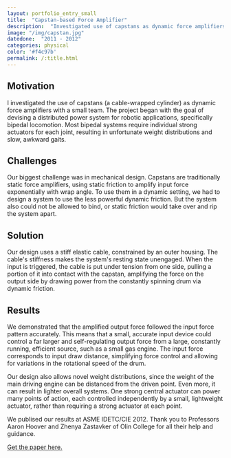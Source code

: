 ```yaml
---
layout: portfolio_entry_small
title:  "Capstan-based Force Amplifier"
description:  "Investigated use of capstans as dynamic force amplifiers and demonstrated a system utilizing an elastic cable constrained by an outer housing"
image: "/img/capstan.jpg"
datedone:  "2011 - 2012"
categories: physical
color: '#f4c97b'
permalink: /:title.html
---
```


## Motivation

I investigated the use of capstans (a cable-wrapped cylinder) as dynamic force amplifiers with a small team.  The project began with the goal of devising a distributed power system for robotic applications, specifically bipedal locomotion.  Most bipedal systems require individual strong actuators for each joint, resulting in unfortunate weight distributions and slow, awkward gaits.  

## Challenges

Our biggest challenge was in mechanical design.  Capstans are traditionally static force amplifiers, using static friction to amplify input force exponentially with wrap angle.  To use them in a dynamic setting, we had to design a system to use the less powerful dynamic friction.  But the system also could not be allowed to bind, or static friction would take over and rip the system apart.

## Solution

Our design uses a stiff elastic cable, constrained by an outer housing.  The cable's stiffness makes the system's resting state unengaged.  When the input is triggered, the cable is put under tension from one side, pulling a portion of it into contact with the capstan, amplifying the force on the output side by drawing power from the constantly spinning drum via dynamic friction.

## Results

We demonstrated that the amplified output force followed the input force pattern accurately.  This means that a small, accurate input device could control a far larger and self-regulating output force from a large, constantly running, efficient source, such as a small gas engine.  The input force corresponds to input draw distance, simplifying force control and allowing for variations in the rotational speed of the drum.

Our design also allows novel weight distributions, since the weight of the main driving engine can be distanced from the driven point.  Even more, it can result in lighter overall systems.  One strong central actuator can power many points of action, each controlled independently by a small, lightweight actuator, rather than requiring a strong actuator at each point.

We publised our results at ASME IDETC/CIE 2012.  Thank you to Professors Aaron Hoover and Zhenya Zastavker of Olin College for all their help and guidance.

[Get the paper here.](/files/Capstan_IDETC.pdf)

